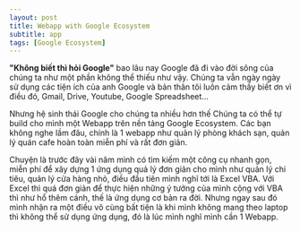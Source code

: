 ```yaml
---
layout: post
title: Webapp with Google Ecosystem
subtitle: app
tags: [Google Ecosystem]
---
```



**"Không biết thì hỏi Google"** bao lâu nay Google đã đi vào đời sông của chúng ta như một phần không thể thiếu như vậy. 
Chúng ta vẫn ngày ngày sử dụng các tiện ích của anh Google và bản thân tôi luôn cảm thấy biết ơn vì điều đó, Gmail, 
Drive, Youtube, Google Spreadsheet...

Nhưng hệ sinh thái Google cho chúng ta nhiều hơn thế Chúng ta có thể tự build cho mình một Webapp trên nền tảng Google Ecosystem. Các bạn không nghe lầm đâu, chính là 1 webapp như quản lý phòng khách sạn, quản lý quán cafe hoàn toàn miễn phí và rất đơn giản.

Chuyện là trước đây vài năm mình có tìm kiếm một công cụ nhanh gọn, miễn phí để xây dựng 1 ứng dụng quả lý đơn giản cho mình như quản lý chi tiêu, quản lý cửa hàng nhỏ, điều đầu tiên mình nghĩ tới là  Excel VBA. Với Excel thì quá đơn giản để thực hiện những ý tưởng của mình cộng với VBA thì như hổ thêm cánh, thế là ứng dụng cơ bản ra đời. Nhưng ngay sau đó mình nhận ra một điều vô cùng bất tiện là khi mình không mang theo laptop thì không thể sử dụng ứng dụng, đó là lúc mình nghĩ mình cần 1 Webapp.  
